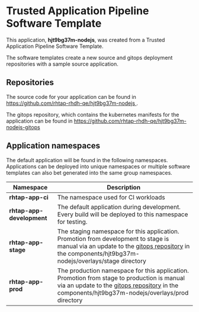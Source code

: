 # Trusted Application Pipeline Software Template

This application, **hjt9bg37m-nodejs**, was created from a Trusted Application Pipeline Software Template.

The software templates create a new source and gitops deployment repositories with a sample source application. 

## Repositories

The source code for your application can be found in [https://github.com/rhtap-rhdh-qe/hjt9bg37m-nodejs ](https://github.com/rhtap-rhdh-qe/hjt9bg37m-nodejs ).
 
The gitops repository, which contains the kubernetes manifests for the application can be found in 
[https://github.com/rhtap-rhdh-qe/hjt9bg37m-nodejs-gitops ](https://github.com/rhtap-rhdh-qe/hjt9bg37m-nodejs-gitops ) 

## Application namespaces 

The default application will be found in the following namespaces. Applications can be deployed into unique namespaces or multiple software templates can also bet generated into the same group namespaces.  

|  Namespace   |  Description   |  
| -------- | -------- |
| **rhtap-app-ci** | The namespace used for CI workloads |
| **rhtap-app-development** | The default application during development. Every build will be deployed to this namespace for testing. |
| **rhtap-app-stage** | The staging namespace for this application. Promotion from development to stage is manual via an update to the [gitops repository](https://github.com/rhtap-rhdh-qe/hjt9bg37m-nodejs-gitops ) in the components/hjt9bg37m-nodejs/overlays/stage directory |
| **rhtap-app-prod** | The production namespace for this application. Promotion from stage to production is manual via an update to the [gitops repository](https://github.com/rhtap-rhdh-qe/hjt9bg37m-nodejs-gitops ) in the components/hjt9bg37m-nodejs/overlays/prod directory |
